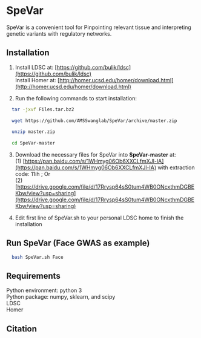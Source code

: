 # SpeVar
SpeVar is a convenient tool for Pinpointing relevant tissue and interpreting genetic variants with regulatory networks.

## Installation

1.  Install LDSC at: [https://github.com/bulik/ldsc](https://github.com/bulik/ldsc)<br>
Install Homer at: [http://homer.ucsd.edu/homer/download.html](http://homer.ucsd.edu/homer/download.html)<br>

2.  Run the following commands to start installation:<br>
```bash
  tar -jxvf Files.tar.bz2
    
  wget https://github.com/AMSSwanglab/SpeVar/archive/master.zip
    
  unzip master.zip
    
  cd SpeVar-master
```
3.  Download the necessary files for SpeVar into **SpeVar-master** at: <br>
    (1) [https://pan.baidu.com/s/1WHmyg06Ob6XXCLfmXJl-IA](https://pan.baidu.com/s/1WHmyg06Ob6XXCLfmXJl-IA) with extraction code: 11ih ; Or <br>
    (2) [https://drive.google.com/file/d/17Rrysp64sS0tum4WB0ONcxthmDGBEKbw/view?usp=sharing](https://drive.google.com/file/d/17Rrysp64sS0tum4WB0ONcxthmDGBEKbw/view?usp=sharing) <br>

4.  Edit first line of SpeVar.sh to your personal LDSC home to finish the installation


## Run SpeVar (Face GWAS as example)
```bash
  bash SpeVar.sh Face
```

## Requirements

  Python environment: python 3 <br>
  Python package: numpy, sklearn, and scipy <br>
  LDSC <br>
  Homer <br>
  
## Citation
